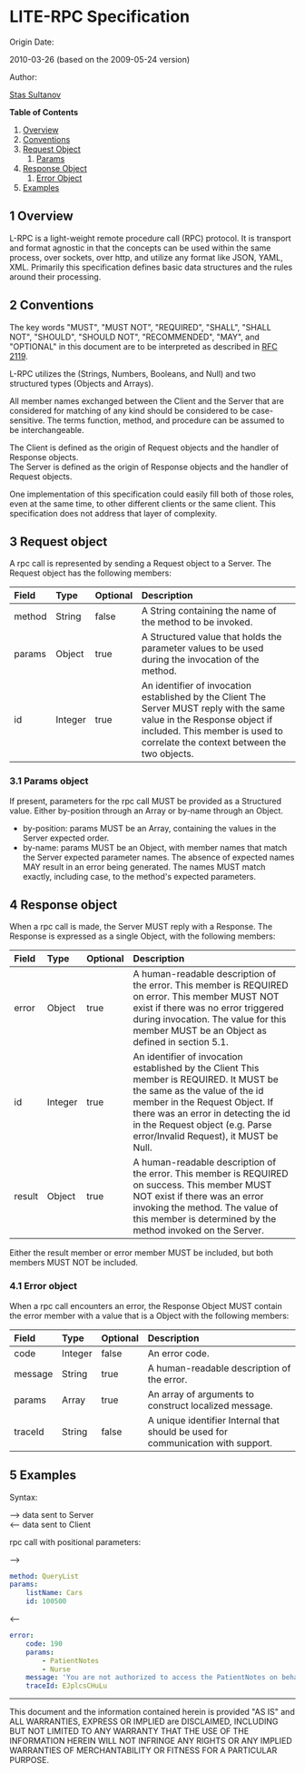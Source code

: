 # LITE-RPC Specification

Origin Date:

2010-03-26 (based on the 2009-05-24 version)

Author:

[Stas Sultanov](https://github.com/stas-sultanov)

**Table of Contents**

1.  [Overview](#overview)
2.  [Conventions](#conventions)
3.  [Request Object](#request_object)
    1.  [Params](#params)
4.  [Response Object](#response_object)
    1.  [Error Object](#error_object)
5.  [Examples](#examples)

## 1 Overview

L-RPC is a light-weight remote procedure call (RPC) protocol.
It is transport and format agnostic in that the concepts can be used within the same process, over sockets, over http, and utilize any format like JSON, YAML, XML. Primarily this specification defines basic data structures and the rules around their processing.

## 2 Conventions

The key words "MUST", "MUST NOT", "REQUIRED", "SHALL", "SHALL NOT", "SHOULD", "SHOULD NOT", "RECOMMENDED", "MAY", and "OPTIONAL" in this document are to be interpreted as described in [RFC 2119](http://www.ietf.org/rfc/rfc2119.txt).

L-RPC utilizes the (Strings, Numbers, Booleans, and Null) and two structured types (Objects and Arrays).

All member names exchanged between the Client and the Server that are considered for matching of any kind should be considered to be case-sensitive. The terms function, method, and procedure can be assumed to be interchangeable.

The Client is defined as the origin of Request objects and the handler of Response objects.  
The Server is defined as the origin of Response objects and the handler of Request objects.  

One implementation of this specification could easily fill both of those roles, even at the same time, to other different clients or the same client. This specification does not address that layer of complexity.

## 3 Request object

A rpc call is represented by sending a Request object to a Server. The Request object has the following members:

| Field | Type | Optional | Description |
|:------|:------|:------|:------|
| method | String | false | A String containing the name of the method to be invoked. |
| params | Object | true | A Structured value that holds the parameter values to be used during the invocation of the method. |
| id | Integer | true | An identifier of invocation established by the Client The Server MUST reply with the same value in the Response object if included. This member is used to correlate the context between the two objects.|

### 3.1 Params object

If present, parameters for the rpc call MUST be provided as a Structured value. Either by-position through an Array or by-name through an Object.

*   by-position: params MUST be an Array, containing the values in the Server expected order.
*   by-name: params MUST be an Object, with member names that match the Server expected parameter names. The absence of expected names MAY result in an error being generated. The names MUST match exactly, including case, to the method's expected parameters.

## 4 Response object

When a rpc call is made, the Server MUST reply with a Response. The Response is expressed as a single Object, with the following members:

| Field | Type | Optional | Description |
|:------|:------|:------|:------|
| error | Object | true | A human-readable description of the error. This member is REQUIRED on error. This member MUST NOT exist if there was no error triggered during invocation. The value for this member MUST be an Object as defined in section 5.1.|
| id | Integer | true | An identifier of invocation established by the Client This member is REQUIRED.  It MUST be the same as the value of the id member in the Request Object.  If there was an error in detecting the id in the Request object (e.g. Parse error/Invalid Request), it MUST be Null.|
| result | Object | true | A human-readable description of the error. This member is REQUIRED on success. This member MUST NOT exist if there was an error invoking the method. The value of this member is determined by the method invoked on the Server.|

Either the result member or error member MUST be included, but both members MUST NOT be included.

### 4.1 Error object

When a rpc call encounters an error, the Response Object MUST contain the error member with a value that is a Object with the following members:

| Field | Type | Optional | Description |
|:------|:------|:------|:------|
| code | Integer | false | An error code. |
| message | String | true | A human-readable description of the error. |
| params | Array | true | An array of arguments to construct localized message. |
| traceId | String | false | A unique identifier Internal that should be used for communication with support. |

## 5 Examples

Syntax:

--\> data sent to Server  
<\-\- data sent to Client

rpc call with positional parameters:

--\> 
```yaml
method: QueryList
params:
    listName: Cars
    id: 100500
```
<\-\-
```yaml
error:
    code: 190
    params:
        - PatientNotes
        - Nurse
    message: 'You are not authorized to access the PatientNotes on behalf of Nurse.'
    traceId: EJplcsCHuLu
```

---

This document and the information contained herein is provided "AS IS" and ALL WARRANTIES, EXPRESS OR IMPLIED are DISCLAIMED, INCLUDING BUT NOT LIMITED TO ANY WARRANTY THAT THE USE OF THE INFORMATION HEREIN WILL NOT INFRINGE ANY RIGHTS OR ANY IMPLIED WARRANTIES OF MERCHANTABILITY OR FITNESS FOR A PARTICULAR PURPOSE.